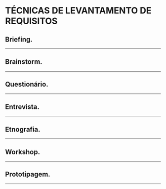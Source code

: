 # TÉCNICAS DE LEVANTAMENTO DE REQUISITOS

## Briefing.



---

## Brainstorm.



---

## Questionário.



---

## Entrevista.



---

## Etnografia.



---

## Workshop.



---

## Prototipagem.



---
